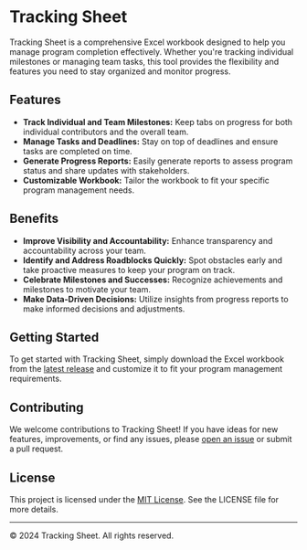 # Tracking Sheet

Tracking Sheet is a comprehensive Excel workbook designed to help you manage program completion effectively. Whether you're tracking individual milestones or managing team tasks, this tool provides the flexibility and features you need to stay organized and monitor progress.

## Features

- **Track Individual and Team Milestones:** Keep tabs on progress for both individual contributors and the overall team.
- **Manage Tasks and Deadlines:** Stay on top of deadlines and ensure tasks are completed on time.
- **Generate Progress Reports:** Easily generate reports to assess program status and share updates with stakeholders.
- **Customizable Workbook:** Tailor the workbook to fit your specific program management needs.

## Benefits

- **Improve Visibility and Accountability:** Enhance transparency and accountability across your team.
- **Identify and Address Roadblocks Quickly:** Spot obstacles early and take proactive measures to keep your program on track.
- **Celebrate Milestones and Successes:** Recognize achievements and milestones to motivate your team.
- **Make Data-Driven Decisions:** Utilize insights from progress reports to make informed decisions and adjustments.

## Getting Started

To get started with Tracking Sheet, simply download the Excel workbook from the [latest release](#) and customize it to fit your program management requirements.

## Contributing

We welcome contributions to Tracking Sheet! If you have ideas for new features, improvements, or find any issues, please [open an issue](#) or submit a pull request.

## License

This project is licensed under the [MIT License](#). See the LICENSE file for more details.

---

© 2024 Tracking Sheet. All rights reserved.
